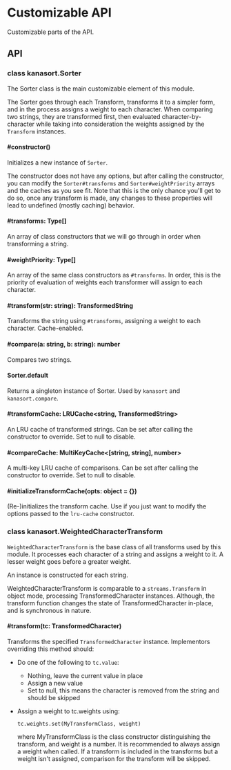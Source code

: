 # Customizable API

Customizable parts of the API.

## API

### class kanasort.Sorter

The Sorter class is the main customizable element of this module.

The Sorter goes through each Transform, transforms it to a simpler form, and
in the process assigns a weight to each character. When comparing two strings,
they are transformed first, then evaluated character-by-character while taking
into consideration the weights assigned by the `Transform` instances.

#### #constructor()

Initializes a new instance of `Sorter`.

The constructor does not have any options, but after calling the constructor,
you can modify the `Sorter#transforms` and `Sorter#weightPriority` arrays and
the caches as you see fit. Note that this is the only chance you'll get to do
so, once any transform is made, any changes to these properties will lead to
undefined (mostly caching) behavior.

#### #transforms: Type[]

An array of class constructors that we will go through
in order when transforming a string.

#### #weightPriority: Type[]

An array of the same class constructors as `#transforms`. In order, this
is the priority of evaluation of weights each transformer will assign to each
character.

#### #transform(str: string): TransformedString

Transforms the string using `#transforms`, assigning a weight to each character.
Cache-enabled.

#### #compare(a: string, b: string): number

Compares two strings.

#### Sorter.default

Returns a singleton instance of Sorter. Used by `kanasort` and
`kanasort.compare`.

#### #transformCache: LRUCache<string, TransformedString>

An LRU cache of transformed strings. Can be set after calling the constructor
to override. Set to null to disable.

#### #compareCache: MultiKeyCache<[string, string], number>

A multi-key LRU cache of comparisons. Can be set after calling the constructor
to override. Set to null to disable.

#### #initializeTransformCache(opts: object = {})

(Re-)initializes the transform cache. Use if you just want to modify the
options passed to the `lru-cache` constructor.

### class kanasort.WeightedCharacterTransform

`WeightedCharacterTransform` is the base class of all transforms used by this
module. It processes each character of a string and assigns a weight to it. A
lesser weight goes before a greater weight.

An instance is constructed for each string.

WeightedCharacterTransform is comparable to a `streams.Transform` in object
mode, processing TransformedCharacter instances. Although, the transform
function changes the state of TransformedCharacter in-place, and is synchronous
in nature.

#### #transform(tc: TransformedCharacter)

Transforms the specified `TransformedCharacter` instance. Implementors
overriding this method should:
* Do one of the following to `tc.value`:
  * Nothing, leave the current value in place
  * Assign a new value
  * Set to null, this means the character is removed from the string and should
    be skipped
* Assign a weight to tc.weights using:

  `tc.weights.set(MyTransformClass, weight)`

  where MyTransformClass is the class constructor distinguishing the transform,
  and weight is a number.
  It is recommended to always assign a weight when called. If a transform is
  included in the transforms but a weight isn't assigned, comparison for the
  transform will be skipped.
